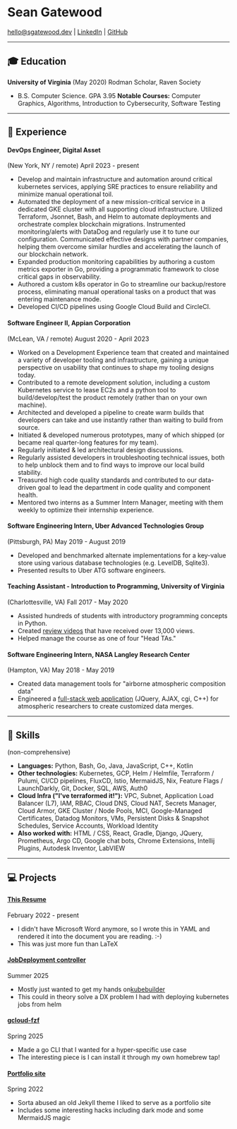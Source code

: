 # Sean Gatewood

hello@sgatewood.dev |
[LinkedIn](https://linkedin.com/in/sean-t-gatewood) |
[GitHub](https://github.com/sgatewood)

---

## 🎓 Education
**University of Virginia** (May 2020) Rodman Scholar, Raven Society
- B.S. Computer Science. GPA 3.95
**Notable Courses:** Computer Graphics, Algorithms, Introduction to Cybersecurity, Software Testing

---

## 💼 Experience

#### **DevOps Engineer**, Digital Asset
(New York, NY / remote) April 2023 - present
- Develop and maintain infrastructure and automation around critical kubernetes services, applying SRE practices to ensure reliability and minimize manual operational toil.
- Automated the deployment of a new mission-critical service in a dedicated GKE cluster with all supporting cloud infrastructure. Utilized Terraform, Jsonnet, Bash, and Helm to automate deployments and orchestrate complex blockchain migrations. Instrumented monitoring/alerts with DataDog and regularly use it to tune our configuration. Communicated effective designs with partner companies, helping them overcome similar hurdles and accelerating the launch of our blockchain network.
- Expanded production monitoring capabilities by authoring a custom metrics exporter in Go, providing a programmatic framework to close critical gaps in observability.
- Authored a custom k8s operator in Go to streamline our backup/restore process, eliminating manual operational tasks on a product that was entering maintenance mode.
- Developed CI/CD pipelines using Google Cloud Build and CircleCI.

#### **Software Engineer II**, Appian Corporation
(McLean, VA / remote) August 2020 - April 2023
- Worked on a Development Experience team that created and maintained a variety of developer tooling and infrastructure, gaining a unique perspective on usability that continues to shape my tooling designs today.
- Contributed to a remote development solution, including a custom Kubernetes service to lease EC2s and a python tool to build/develop/test the product remotely (rather than on your own machine).
- Architected and developed a pipeline to create warm builds that developers can take and use instantly rather than waiting to build from source.
- Initiated & developed numerous prototypes, many of which shipped (or became real quarter-long features for my team).
- Regularly initiated & led architectural design discussions.
- Regularly assisted developers in troubleshooting technical issues, both to help unblock them and to find ways to improve our local build stability.
- Treasured high code quality standards and contributed to our data-driven goal to lead the department in code quality and component health.
- Mentored two interns as a Summer Intern Manager, meeting with them weekly to optimize their internship experience.

#### **Software Engineering Intern**, Uber Advanced Technologies Group
(Pittsburgh, PA) May 2019 - August 2019
- Developed and benchmarked alternate implementations for a key-value store using various database technologies (e.g. LevelDB, Sqlite3).
- Presented results to Uber ATG software engineers.

#### **Teaching Assistant - Introduction to Programming**, University of Virginia
(Charlottesville, VA) Fall 2017 - May 2020
- Assisted hundreds of students with introductory programming concepts in Python.
- Created <a href="https://www.youtube.com/playlist?list=PLeih3T8PoRaYXpRwCVUmCEQqzZ51qyAmD">review videos</a> that have received over 13,000 views.
- Helped manage the course as one of four "Head TAs."

#### **Software Engineering Intern**, NASA Langley Research Center
(Hampton, VA) May 2018 - May 2019
- Created data management tools for "airborne atmospheric composition data"
- Engineered a <a href="https://www-air.larc.nasa.gov/cgi-bin/Driver.cgi?platform=KORUSAQ/DC8_AIRCRAFT">full-stack web application</a> (JQuery, AJAX, cgi, C++) for atmospheric researchers to create customized data merges.


---

## 💪 Skills
(non-comprehensive)

- **Languages:** Python, Bash, Go, Java, JavaScript, C++, Kotlin
- **Other technologies:** Kubernetes, GCP, Helm / Helmfile, Terraform / Pulumi, CI/CD pipelines, FluxCD, Istio, MermaidJS, Nix, Feature Flags / LaunchDarkly, Git, Docker, SQL, AWS, Auth0
- **Cloud Infra ("I've terraformed it!"):** VPC, Subnet, Application Load Balancer (L7), IAM, RBAC, Cloud DNS, Cloud NAT, Secrets Manager, Cloud Armor, GKE Cluster / Node Pools, MCI, Google-Managed Certificates, Datadog Monitors, VMs, Persistent Disks & Snapshot Schedules, Service Accounts, Workload Identity
- **Also worked with:** HTML / CSS, React, Gradle, Django, JQuery, Prometheus, Argo CD, Google chat bots, Chrome Extensions, Intellij Plugins, Autodesk Inventor, LabVIEW

---

## 💻 Projects

#### **[This Resume](https://github.com/sgatewood/resume)**
February 2022 - present
- I didn't have Microsoft Word anymore, so I wrote this in YAML and rendered it into the document you are reading. :-)
- This was just more fun than LaTeX

#### **[JobDeployment controller](https://github.com/sgatewood/job-deployment)**
Summer 2025
- Mostly just wanted to get my hands on<a href="https://book.kubebuilder.io/">kubebuilder</a>
- This could in theory solve a DX problem I had with deploying kubernetes jobs from helm

#### **[gcloud-fzf](https://github.com/sgatewood/gcloud-fzf)**
Spring 2025
- Made a go CLI that I wanted for a hyper-specific use case
- The interesting piece is I can install it through my own homebrew tap!

#### **[Portfolio site](https://sgatewood.github.io)**
Spring 2022
- Sorta abused an old Jekyll theme I liked to serve as a portfolio site
- Includes some interesting hacks including dark mode and some MermaidJS magic
